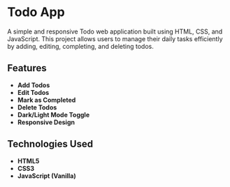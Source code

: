 # Todo App

A simple and responsive Todo web application built using HTML, CSS, and JavaScript. This project allows users to manage their daily tasks efficiently by adding, editing, completing, and deleting todos.

## Features

- **Add Todos**
- **Edit Todos**
- **Mark as Completed**
- **Delete Todos**
- **Dark/Light Mode Toggle**
- **Responsive Design**

## Technologies Used

- **HTML5**
- **CSS3**
- **JavaScript (Vanilla)**
